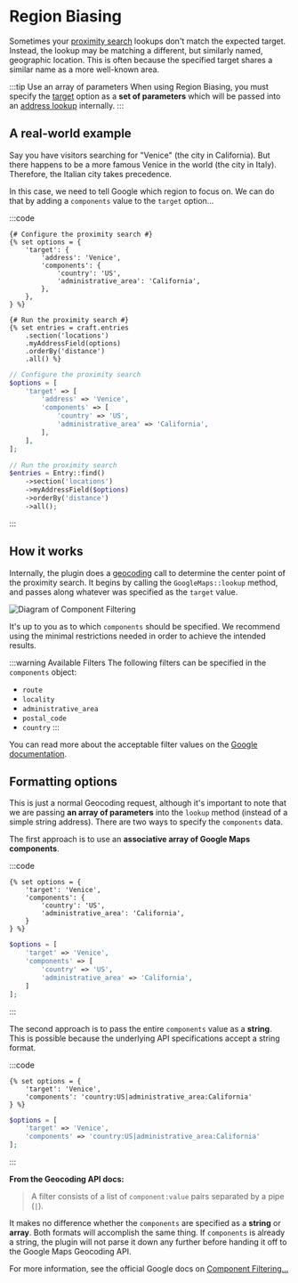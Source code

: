 # Region Biasing

Sometimes your [proximity search](/proximity-search/) lookups don't match the expected target. Instead, the lookup may be matching a different, but similarly named, geographic location. This is often because the specified target shares a similar name as a more well-known area.

:::tip Use an array of parameters
When using Region Biasing, you must specify the [target](/proximity-search/options/#target) option as a **set of parameters** which will be passed into an [address lookup](/geocoding/parameters/#using-an-array-of-parameters) internally.
:::

## A real-world example

Say you have visitors searching for "Venice" (the city in California). But there happens to be a more famous Venice in the world (the city in Italy). Therefore, the Italian city takes precedence.
 
In this case, we need to tell Google which region to focus on. We can do that by adding a `components` value to the `target` option...

:::code
```twig
{# Configure the proximity search #}
{% set options = {
    'target': {
        'address': 'Venice',
        'components': {
            'country': 'US',
            'administrative_area': 'California',
        },
    },
} %}

{# Run the proximity search #}
{% set entries = craft.entries
    .section('locations')
    .myAddressField(options)
    .orderBy('distance')
    .all() %}
```
```php
// Configure the proximity search
$options = [
    'target' => [
        'address' => 'Venice',
        'components' => [
            'country' => 'US',
            'administrative_area' => 'California',
        ],
    ],
];

// Run the proximity search
$entries = Entry::find()
    ->section('locations')
    ->myAddressField($options)
    ->orderBy('distance')
    ->all();
```
:::

## How it works

Internally, the plugin does a [geocoding](/geocoding/) call to determine the center point of the proximity search. It begins by calling the `GoogleMaps::lookup` method, and passes along whatever was specified as the `target` value.

<img class="dropshadow" :src="$withBase('/images/guides/region-biasing.png')" alt="Diagram of Component Filtering" style="max-width:640px">

It's up to you as to which `components` should be specified. We recommend using the minimal restrictions needed in order to achieve the intended results.

:::warning Available Filters
The following filters can be specified in the `components` object: 

 - `route`
 - `locality`
 - `administrative_area`
 - `postal_code`
 - `country`
:::

You can read more about the acceptable filter values on the [Google documentation](https://developers.google.com/maps/documentation/geocoding/overview#component-filtering).

## Formatting options

This is just a normal Geocoding request, although it's important to note that we are passing **an array of parameters** into the `lookup` method (instead of a simple string address). There are two ways to specify the `components` data.

The first approach is to use an **associative array of Google Maps components**.

:::code
```twig
{% set options = {
    'target': 'Venice',
    'components': {
        'country': 'US',
        'administrative_area': 'California',
    }
} %}
```
```php
$options = [
    'target' => 'Venice',
    'components' => [
        'country' => 'US',
        'administrative_area' => 'California',
    ]
];
```
:::

The second approach is to pass the entire `components` value as a **string**. This is possible because the underlying API specifications accept a string format.

:::code
```twig
{% set options = {
    'target': 'Venice',
    'components': 'country:US|administrative_area:California'
} %}
```
```php
$options = [
    'target' => 'Venice',
    'components' => 'country:US|administrative_area:California'
];
```
:::

**From the Geocoding API docs:**

>A filter consists of a list of `component:value` pairs separated by a pipe (`|`).

It makes no difference whether the `components` are specified as a **string** or **array**. Both formats will accomplish the same thing. If `components` is already a string, the plugin will not parse it down any further before handing it off to the Google Maps Geocoding API.

For more information, see the official Google docs on [Component Filtering...](https://developers.google.com/maps/documentation/geocoding/overview#component-filtering)
